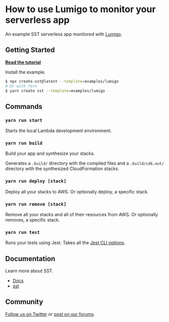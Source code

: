 # How to use Lumigo to monitor your serverless app

An example SST serverless app monitored with [Lumigo](https://www.lumigo.io).

## Getting Started

[**Read the tutorial**](https://sst.dev/examples/how-to-use-lumigo-to-monitor-your-serverless-app.html)

Install the example.

```bash
$ npx create-sst@latest --template=examples/lumigo
# Or with Yarn
$ yarn create sst --template=examples/lumigo
```

## Commands

### `yarn run start`

Starts the local Lambda development environment.

### `yarn run build`

Build your app and synthesize your stacks.

Generates a `.build/` directory with the compiled files and a `.build/cdk.out/` directory with the synthesized CloudFormation stacks.

### `yarn run deploy [stack]`

Deploy all your stacks to AWS. Or optionally deploy, a specific stack.

### `yarn run remove [stack]`

Remove all your stacks and all of their resources from AWS. Or optionally removes, a specific stack.

### `yarn run test`

Runs your tests using Jest. Takes all the [Jest CLI options](https://jestjs.io/docs/en/cli).

## Documentation

Learn more about SST.

- [Docs](https://docs.sst.dev)
- [sst](https://docs.sst.dev/packages/sst)

## Community

[Follow us on Twitter](https://twitter.com/sst_dev) or [post on our forums](https://discourse.sst.dev).
